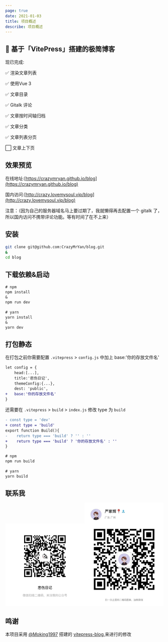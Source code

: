 ```yaml
---
page: true
date: 2021-01-03
title: 项目概述
describe: 项目概述
---
```


## 🚀 基于「VitePress」搭建的极简博客

现已完成:

✅ 渲染文章列表

✅ 使用Vue 3

✅ 文章目录

✅ Gitalk 评论

✅ 文章按时间轴归档

✅ 文章分类

✅ 文章列表分页

⬜ 文章上下页

## 效果预览

在线地址:[https://crazymryan.github.io/blog](https://crazymryan.github.io/blog)

国内访问:[http://crazy.lovemysoul.vip/blog](http://crazy.lovemysoul.vip/blog) 

注意：（因为自己的服务器域名马上要过期了，我就懒得再去配置一个 gitalk 了，所以国内访问不携带评论功能。等有时间了在不上来）

## 安装

```bash
git clone git@github.com:CrazyMrYan/blog.git
&
cd blog
```

## 下载依赖&启动
```shell
# npm
npm install
&
npm run dev

# yarn
yarn install
&
yarn dev
```

## 打包静态
在打包之前你需要配置 `.vitepress` > `config.js` 中加上 base:'你的存放文件名'
```diff
let config = {
    head:[...],
    title:'悲伤日记',
    themeConfig:{...},
    dest: 'public',
+   base:'你的存放文件名'
}
```


还需要在 `.vitepress` > `build` > `index.js` 修改 type 为 `build` 

```diff
- const type = 'dev'
+ const type = 'build'
export function Build(){
-    return type === 'build' ? '' : ''
+    return type === 'build' ? '你的存放文件名' : ''
}
```

```shell
# npm
npm run build

# yarn
yarn build

```
## 联系我
<span><img src="./docs/images/beishang.jpg" style="width:50%"/><img src="./docs/images/mycode.jpg" style="width:50%"/></span>

## 鸣谢 
本项目采用 [@Moking1997](https://github.com/Moking1997) 搭建的 [vitepress-blog](https://github.com/Moking1997/vitepress-blog),来进行的修改
